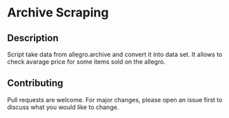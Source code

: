 # Archive Scraping
## Description
Script take data from allegro.archive and convert it into data set. It allows to check avarage price for some items sold on the allegro.

## Contributing
Pull requests are welcome. For major changes, please open an issue first to discuss what you would like to change.
